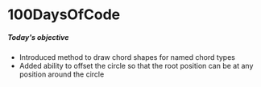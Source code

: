 # 100DaysOfCode

##### Today's objective

- Introduced method to draw chord shapes for named chord types
- Added ability to offset the circle so that the root position can be at any position around the circle
